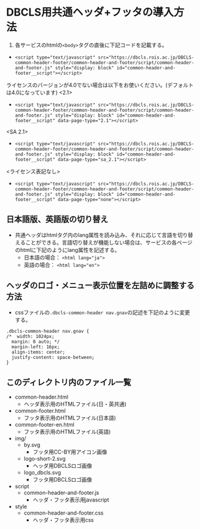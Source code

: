 # DBCLS用共通ヘッダ+フッタの導入方法
1. 各サービスのhtmlの`<body>`タグの直後に下記コードを記載する。
  - `<script type="text/javascript" src="https://dbcls.rois.ac.jp/DBCLS-common-header-footer/common-header-and-footer/script/common-header-and-footer.js" style="display: block" id="common-header-and-footer__script"></script>`

  ライセンスのバージョンが4.0でない場合は以下をお使いください。(デフォルトは4.0になっています)
  <2.1>
  - `<script type="text/javascript" src="https://dbcls.rois.ac.jp/DBCLS-common-header-footer/common-header-and-footer/script/common-header-and-footer.js" style="display: block" id="common-header-and-footer__script" data-page-type="2.1"></script>`

  <SA 2.1>
  - `<script type="text/javascript" src="https://dbcls.rois.ac.jp/DBCLS-common-header-footer/common-header-and-footer/script/common-header-and-footer.js" style="display: block" id="common-header-and-footer__script" data-page-type="sa_2.1"></script>`

<ライセンス表記なし>
  - `<script type="text/javascript" src="https://dbcls.rois.ac.jp/DBCLS-common-header-footer/common-header-and-footer/script/common-header-and-footer.js" style="display: block" id="common-header-and-footer__script" data-page-type="none"></script>`

## 日本語版、英語版の切り替え
  - 共通ヘッダはhtmlタグ内のlang属性を読み込み、それに応じて言語を切り替えることができる。言語切り替えが機能しない場合は、サービスの各ページのhtmlに下記のようにlang属性を記述する。
    - 日本語の場合： `<html lang="ja">`
    - 英語の場合： `<html lang="en">`

## ヘッダのロゴ・メニュー表示位置を左詰めに調整する方法
  - cssファイルの`.dbcls-common-header nav.gnav`の記述を下記のように変更する。
　
```
.dbcls-common-header nav.gnav {
/*  width: 1024px;
  margin: 0 auto; */
  margin-left: 16px;
  align-items: center;
  justify-content: space-between;
}
```

## このディレクトリ内のファイル一覧
  - common-header.html
    - ヘッダ表示用のHTMLファイル(日・英共通)
  - common-footer.html
    - フッタ表示用のHTMLファイル(日本語)
  - common-footer-en.html
    - フッタ表示用のHTMLファイル(英語)
  - img/
    - by.svg
      - フッタ用CC-BY用アイコン画像
    - logo-short-2.svg
      - ヘッダ用DBCLSロゴ画像
    - logo_dbcls.svg
      - フッタ用DBCLSロゴ画像
  - script
      - common-header-and-footer.js
        - ヘッダ・フッタ表示用javascript
  - style
      - common-header-and-footer.css
        - ヘッダ・フッタ表示用css




